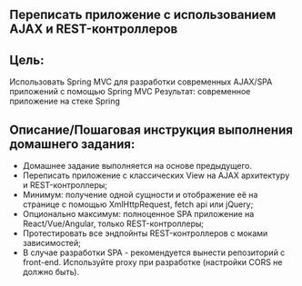 ## Переписать приложение с использованием AJAX и REST-контроллеров

## Цель:
Использовать Spring MVC для разработки современных AJAX/SPA приложений c помощью Spring MVC
Результат: современное приложение на стеке Spring


## Описание/Пошаговая инструкция выполнения домашнего задания:
- Домашнее задание выполняется на основе предыдущего.
- Переписать приложение с классических View на AJAX архитектуру и REST-контроллеры;
- Минимум: получение одной сущности и отображение её на странице с помощью XmlHttpRequest, fetch api или jQuery;
- Опционально максимум: полноценное SPA приложение на React/Vue/Angular, только REST-контроллеры;
- Протестировать все эндпойнты REST-контроллеров с моками зависимостей;
- В случае разработки SPA - рекомендуется вынести репозиторий с front-end. Используйте proxy при разработке (настройки CORS не должно быть).